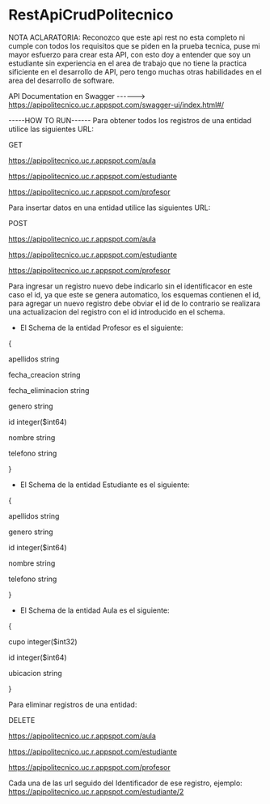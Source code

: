 # RestApiCrudPolitecnico
NOTA ACLARATORIA: Reconozco que este api rest no esta completo ni cumple con todos los requisitos que se piden en la prueba tecnica, 
puse mi mayor esfuerzo para crear esta API, con esto doy a entender que soy un estudiante sin experiencia en el area de trabajo que no tiene la practica sificiente en el 
desarrollo de API, pero tengo muchas otras habilidades en el area del desarrollo de software.

API Documentation en Swagger ------> https://apipolitecnico.uc.r.appspot.com/swagger-ui/index.html#/ 

-----HOW TO RUN------
Para obtener todos los registros de una entidad utilice las siguientes URL:

GET

https://apipolitecnico.uc.r.appspot.com/aula

https://apipolitecnico.uc.r.appspot.com/estudiante

https://apipolitecnico.uc.r.appspot.com/profesor


Para insertar datos en una entidad utilice las siguientes URL:

POST

https://apipolitecnico.uc.r.appspot.com/aula

https://apipolitecnico.uc.r.appspot.com/estudiante

https://apipolitecnico.uc.r.appspot.com/profesor

Para ingresar un registro nuevo debe indicarlo sin el identificacor en este caso el id,
ya que este se genera automatico, los esquemas contienen el id, para agregar un nuevo registro
debe obviar el id de lo contrario se realizara una actualizacion del registro con el id introducido en el schema.


- El Schema de la entidad Profesor es el siguiente:


{

apellidos	        string

fecha_creacion	  string

fecha_eliminacion	string

genero	          string

id	              integer($int64)

nombre	          string

telefono	        string

}



- El Schema de la entidad Estudiante es el siguiente:


{

apellidos	  string

genero	    string

id	        integer($int64)

nombre	    string

telefono	  string

}


- El Schema de la entidad Aula es el siguiente:


{

cupo	     integer($int32)

id	       integer($int64)

ubicacion	 string

}


Para eliminar registros de una entidad:

DELETE

https://apipolitecnico.uc.r.appspot.com/aula

https://apipolitecnico.uc.r.appspot.com/estudiante

https://apipolitecnico.uc.r.appspot.com/profesor


Cada una de las url seguido del Identificador de ese registro, ejemplo:
https://apipolitecnico.uc.r.appspot.com/estudiante/2




